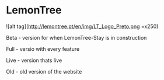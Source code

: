 # LemonTree

![alt tag](http://lemontree.pt/en/img/LT_Logo_Preto.png =x250)

Beta - version for when LemonTree-Stay is in construction

Full - versio with every feature

Live - version thats live

Old - old version of the website
